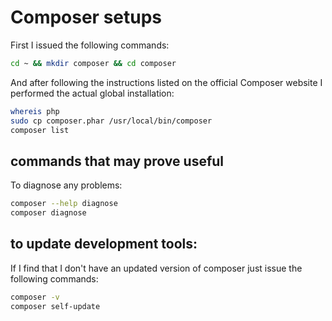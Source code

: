 # Composer setups

First I issued the following commands:

```bash
cd ~ && mkdir composer && cd composer
```

And after following the instructions listed on the official Composer website I performed the actual global installation:

```bash
whereis php
sudo cp composer.phar /usr/local/bin/composer
composer list
```

## commands that may prove useful

To diagnose any problems:

```bash
composer --help diagnose
composer diagnose
```

## to update development tools:

If I find that I don't have an updated version of composer just issue the following commands:

```bash
composer -v
composer self-update
```
